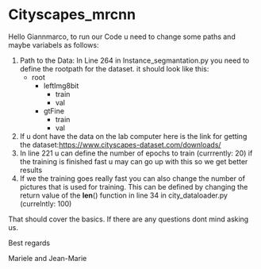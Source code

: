 # Cityscapes_mrcnn
Hello Giannmarco,
to run our Code u need to change some paths and maybe variabels as follows:
1. Path to the Data: In Line 264 in Instance_segmantation.py you need to define the rootpath for the dataset. it should look like this:
    - root 
        - leftImg8bit
            - train
            - val
        - gtFine
            - train
            - val
2. If u dont have the data on the lab computer here is the link for getting the dataset:https://www.cityscapes-dataset.com/downloads/
3. In line 221 u can define the number of epochs to train (currrently: 20) if the training is finished fast u may can go up with this so we get better results
4. If we the training goes really fast you can also change the number of pictures that is used for training. This can be defined by changing the return value of the __len__() function in line 34 in city_dataloader.py (currelntly: 100)

That should cover the basics. If there are any questions dont mind asking us.

Best regards

Mariele and Jean-Marie 

